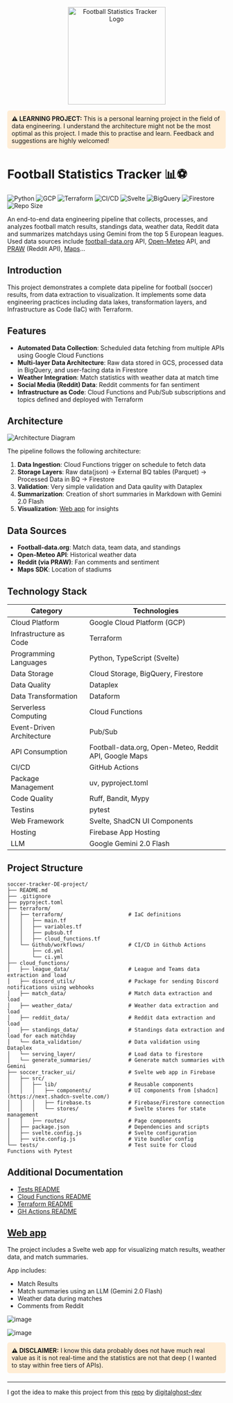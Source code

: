 <p align="center">
  <img src="https://github.com/user-attachments/assets/ce31cf4c-a438-4f31-b4c1-24620b96c5f9" width="225" alt="Football Statistics Tracker Logo">
</p>

<div style="background-color: #FFEDD5; padding: 10px; border-radius: 5px; margin-bottom: 20px;">
  <strong>⚠️ LEARNING PROJECT:</strong> This is a personal learning project in the field of data engineering. I understand the architecture might not be the most optimal as this project. I made this to practise and learn. Feedback and suggestions are highly welcomed!
</div>

# Football Statistics Tracker 📊⚽

![Python](https://img.shields.io/badge/Python-3.12-green.svg)
![GCP](https://img.shields.io/badge/GCP-Powered-blue.svg)
![Terraform](https://img.shields.io/badge/IaC-Terraform-purple.svg)
![CI/CD](https://img.shields.io/badge/CI%2FCD-passing-success.svg)
![Svelte](https://img.shields.io/badge/Svelte-orange?logo=svelte)
![BigQuery](https://img.shields.io/badge/BigQuery-blue?logo=google-cloud)
![Firestore](https://img.shields.io/badge/Firestore-yellow?logo=firebase)
![Repo Size](https://img.shields.io/github/repo-size/peter115342/soccer-tracker-DE-project)


An end-to-end data engineering pipeline that collects, processes, and analyzes football match results, standings data, weather data, Reddit data and summarizes matchdays using Gemini from the top 5 European leagues. Used data sources include [football-data.org](https://www.football-data.org/) API, [Open-Meteo](https://open-meteo.com/) API, and [PRAW](https://praw.readthedocs.io/en/stable/) (Reddit API), [Maps](https://developers.google.com/maps)...

## Introduction

This project demonstrates a complete data pipeline for football (soccer) results, from data extraction to visualization. It implements some data engineering practices including data lakes, transformation layers, and Infrastructure as Code (IaC) with Terraform.

## Features

- **Automated Data Collection**: Scheduled data fetching from multiple APIs using Google Cloud Functions
- **Multi-layer Data Architecture**: Raw data stored in GCS, processed data in BigQuery, and user-facing data in Firestore
- **Weather Integration**: Match statistics with weather data at match time
- **Social Media (Reddit) Data**: Reddit comments for fan sentiment
- **Infrastructure as Code**: Cloud Functions and Pub/Sub subscriptions and topics defined and deployed with Terraform

## Architecture

![Architecture Diagram](https://github.com/user-attachments/assets/f60432f9-40fb-4467-83d2-969d3826b372)

The pipeline follows the following architecture:

1. **Data Ingestion**: Cloud Functions trigger on schedule to fetch data
2. **Storage Layers**: Raw data(json) → External BQ tables (Parquet) → Processed Data in BQ → Firestore  
4. **Validation**: Very simple validation and Data qaulity with Dataplex
5. **Summarization**: Creation of short summaries in Markdown with Gemini 2.0 Flash
6. **Visualization**: [Web app](https://dataeurotop5football.win/) for insights 

## Data Sources

- **Football-data.org**: Match data, team data, and standings
- **Open-Meteo API**: Historical weather data
- **Reddit (via PRAW)**: Fan comments and sentiment
- **Maps SDK**: Location of stadiums

## Technology Stack

| Category | Technologies |
|----------|--------------|
| Cloud Platform | Google Cloud Platform (GCP) |
| Infrastructure as Code | Terraform |
| Programming Languages | Python, TypeScript (Svelte) |
| Data Storage | Cloud Storage, BigQuery, Firestore |
| Data Quality | Dataplex |
| Data Transformation | Dataform |
| Serverless Computing | Cloud Functions |
| Event-Driven Architecture | Pub/Sub |
| API Consumption | Football-data.org, Open-Meteo, Reddit API, Google Maps |
| CI/CD | GitHub Actions |
| Package Management | uv, pyproject.toml |
| Code Quality | Ruff, Bandit, Mypy |
| Testins | pytest |
| Web Framework | Svelte, ShadCN UI Components |
| Hosting | Firebase App Hosting |
| LLM | Google Gemini 2.0 Flash |


## Project Structure

```
soccer-tracker-DE-project/
├── README.md
├── .gitignore
├── pyproject.toml
├── terraform/
│   ├── terraform/                     # IaC definitions
│   │   ├── main.tf
│   │   ├── variables.tf
│   │   ├── pubsub.tf
│   │   ├── cloud_functions.tf
│   └── Github/workflows/              # CI/CD in Github Actions
│       ├── cd.yml
│       └── ci.yml
├── cloud_functions/
│   ├── league_data/                   # League and Teams data extraction and load
│   ├── discord_utils/                 # Package for sending Discord notifications using webhooks
│   ├── match_data/                    # Match data extraction and load
│   ├── weather_data/                  # Weather data extraction and load
│   ├── reddit_data/                   # Reddit data extraction and load
│   ├── standings_data/                # Standings data extraction and load for each matchday
│   └── data_validation/               # Data validation using Dataplex
│   └── serving_layer/                 # Load data to firestore
│   └── generate_summaries/            # Generate match summaries with Gemini
├── soccer_tracker_ui/                 # Svelte web app in Firebase
│   ├── src/
│   │   ├── lib/                       # Reusable components
│   │   │   ├── components/            # UI components from [shadcn](https://next.shadcn-svelte.com/)
│   │   │   ├── firebase.ts            # Firebase/Firestore connection
│   │   │   └── stores/                # Svelte stores for state management
│   │   ├── routes/                    # Page components
│   ├── package.json                   # Dependencies and scripts
│   ├── svelte.config.js               # Svelte configuration
│   ├── vite.config.js                 # Vite bundler config
└── tests/                             # Test suite for Cloud Functions with Pytest
```

## Additional Documentation

- [Tests README](https://github.com/peter115342/soccer-tracker-DE-project/blob/main/tests/README.md)
- [Cloud Functions README](https://github.com/peter115342/soccer-tracker-DE-project/blob/main/cloud_functions/README.md)
- [Terraform README](https://github.com/peter115342/soccer-tracker-DE-project/blob/main/terraform/README.md)
- [GH Actions README](https://github.com/peter115342/soccer-tracker-DE-project/blob/main/.github/workflows/README.md)

  
## [Web app](https://dataeurotop5football.win/)

The project includes a Svelte web app for visualizing match results, weather data, and match summaries. 

App includes:

- Match Results
- Match summaries using an LLM (Gemini 2.0 Flash)
- Weather data during matches
- Comments from Reddit

![image](https://github.com/user-attachments/assets/92d2b39d-1e6d-4f4b-bd23-0d0adde4f9dc)

![image](https://github.com/user-attachments/assets/d66691a7-adb1-41a8-9fdd-c65e56c36c00)

<div style="background-color: #FFEDD5; padding: 10px; border-radius: 5px; margin-bottom: 20px;">
  <strong>⚠️ DISCLAIMER:</strong> I know this data probably does not have much real value as it is not real-time and the statistics are not that deep ( I wanted to stay within free tiers of APIs).
</div>

-----------------------------------
I got the idea to make this project from this [repo](https://github.com/digitalghost-dev/premier-league) by [digitalghost-dev](https://github.com/digitalghost-dev)
